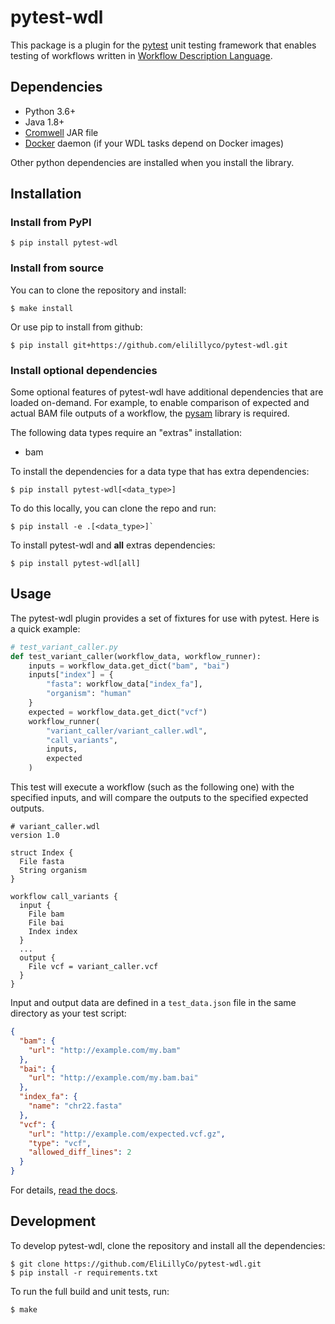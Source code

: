 # pytest-wdl

This package is a plugin for the [pytest](https://docs.pytest.org/en/latest/) unit testing framework that enables testing of workflows written in [Workflow Description Language](https://github.com/openwdl).

## Dependencies

* Python 3.6+
* Java 1.8+
* [Cromwell](https://github.com/broadinstitute/cromwell/releases/tag/38) JAR file
* [Docker](https://www.docker.com/get-started) daemon (if your WDL tasks depend on Docker images)

Other python dependencies are installed when you install the library.

## Installation

### Install from PyPI

```commandline
$ pip install pytest-wdl
```

### Install from source

You can to clone the repository and install:

```
$ make install
```

Or use pip to install from github:

```commandline
$ pip install git+https://github.com/elilillyco/pytest-wdl.git
```

### Install optional dependencies

Some optional features of pytest-wdl have additional dependencies that are loaded on-demand. For example, to enable comparison of expected and actual BAM file outputs of a workflow, the [pysam](https://pysam.readthedocs.io/) library is required.

The following data types require an "extras" installation:

- bam

To install the dependencies for a data type that has extra dependencies:

```
$ pip install pytest-wdl[<data_type>]
```

To do this locally, you can clone the repo and run:

```commandline
$ pip install -e .[<data_type>]`
```

To install pytest-wdl and **all** extras dependencies:

```
$ pip install pytest-wdl[all]
```

## Usage

The pytest-wdl plugin provides a set of fixtures for use with pytest. Here is a quick example:

```python
# test_variant_caller.py
def test_variant_caller(workflow_data, workflow_runner):
    inputs = workflow_data.get_dict("bam", "bai")
    inputs["index"] = {
        "fasta": workflow_data["index_fa"],
        "organism": "human"
    }
    expected = workflow_data.get_dict("vcf")
    workflow_runner(
        "variant_caller/variant_caller.wdl",
        "call_variants",
        inputs,
        expected
    )
```

This test will execute a workflow (such as the following one) with the specified inputs, and will compare the outputs to the specified expected outputs.

```wdl
# variant_caller.wdl
version 1.0

struct Index {
  File fasta
  String organism
}

workflow call_variants {
  input {
    File bam
    File bai
    Index index
  }
  ...
  output {
    File vcf = variant_caller.vcf
  }
}
```

Input and output data are defined in a `test_data.json` file in the same directory as your test script:

```json
{
  "bam": {
    "url": "http://example.com/my.bam"
  },
  "bai": {
    "url": "http://example.com/my.bam.bai"
  },
  "index_fa": {
    "name": "chr22.fasta"
  },
  "vcf": {
    "url": "http://example.com/expected.vcf.gz",
    "type": "vcf",
    "allowed_diff_lines": 2
  }
}
```

For details, [read the docs](docs/index.html).

## Development

To develop pytest-wdl, clone the repository and install all the dependencies:

```commandline
$ git clone https://github.com/EliLillyCo/pytest-wdl.git
$ pip install -r requirements.txt
```

To run the full build and unit tests, run:

```commandline
$ make
```
